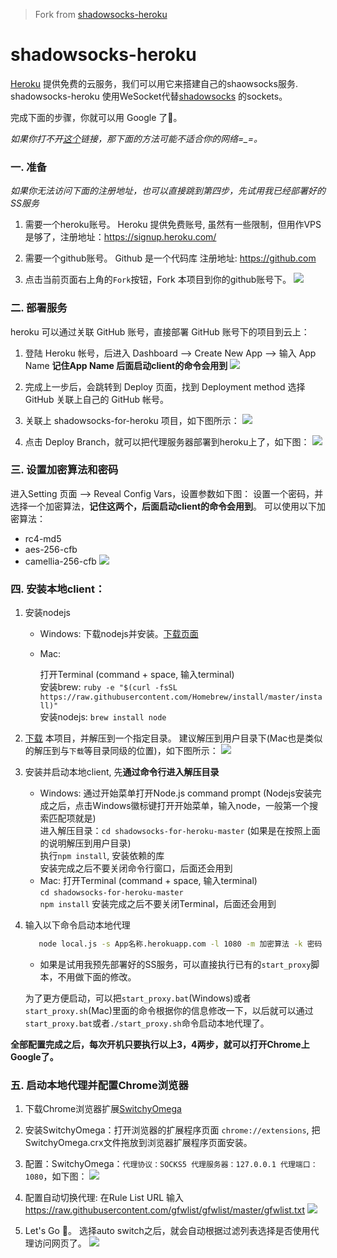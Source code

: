 > Fork from [shadowsocks-heroku](https://github.com/mrluanma/shadowsocks-heroku)

# shadowsocks-heroku
[Heroku](https://www.heroku.com/) 提供免费的云服务，我们可以用它来搭建自己的shaowsocks服务.
shadowsocks-heroku 使用WeSocket代替[shadowsocks](https://github.com/clowwindy/shadowsocks) 的sockets。

完成下面的步骤，你就可以用 Google 了👻。

*如果你打不开[这个](http://shadowsocks-for-heroku.herokuapp.com/)链接，那下面的方法可能不适合你的网络=_=。*

### 一. 准备

*如果你无法访问下面的注册地址，也可以直接跳到第四步，先试用我已经部署好的SS服务*

1. 需要一个heroku账号。
Heroku 提供免费账号, 虽然有一些限制，但用作VPS是够了，注册地址：https://signup.heroku.com/

2. 需要一个github账号。
Github 是一个代码库 注册地址: https://github.com

3. 点击当前页面右上角的`Fork`按钮，Fork 本项目到你的github账号下。
    ![](https://github.com/ovsoil/shadowsocks-for-heroku/blob/master/img/fork.png)

### 二. 部署服务

heroku 可以通过关联 GitHub 账号，直接部署 GitHub 账号下的项目到云上：

1. 登陆 Heroku 帐号，后进入 Dashboard ——> Create New App ——> 输入 App Name
    **记住App Name 后面启动client的命令会用到**
    ![](https://github.com/ovsoil/shadowsocks-for-heroku/blob/master/img/create-app.png)
2. 完成上一步后，会跳转到 Deploy 页面，找到 Deployment method 选择 GitHub 关联上自己的 GitHub 帐号。

3. 关联上 shadowsocks-for-heroku 项目，如下图所示：
    ![](https://github.com/ovsoil/shadowsocks-for-heroku/blob/master/img/connect-github.png)
4. 点击 Deploy Branch，就可以把代理服务器部署到heroku上了，如下图：
    ![](https://github.com/ovsoil/shadowsocks-for-heroku/blob/master/img/deploy-from-github.png)

### 三. 设置加密算法和密码

进入Setting 页面 ——> Reveal Config Vars，设置参数如下图：
设置一个密码，并选择一个加密算法，**记住这两个，后面启动client的命令会用到**。
可以使用以下加密算法：
- rc4-md5
- aes-256-cfb
- camellia-256-cfb
![](https://github.com/ovsoil/shadowsocks-for-heroku/blob/master/img/config-vars.png)


### 四. 安装本地client：

1. 安装nodejs
    * Windows:
        下载nodejs并安装。[下载页面](http://nodejs.cn/download/)

    * Mac:

        打开Terminal (command + space, 输入terminal)  
        安装brew: `ruby -e "$(curl -fsSL https://raw.githubusercontent.com/Homebrew/install/master/install)"`  
        安装nodejs: `brew install node`  

2. [下载](https://github.com/ovsoil/shadowsocks-for-heroku/archive/master.zip) 本项目，并解压到一个指定目录。
建议解压到用户目录下(Mac也是类似的解压到与`下载`等目录同级的位置)，如下图所示：
    ![](https://github.com/ovsoil/shadowsocks-for-heroku/blob/master/img/unpack.png)

3. 安装并启动本地client, 先**通过命令行进入解压目录**
    * Windows:
        通过开始菜单打开Node.js command prompt (Nodejs安装完成之后，点击Windows徽标键打开开始菜单，输入node，一般第一个搜索匹配项就是)  
        进入解压目录：`cd shadowsocks-for-heroku-master` (如果是在按照上面的说明解压到用户目录)  
        执行`npm install`, 安装依赖的库  
        安装完成之后不要关闭命令行窗口，后面还会用到  
    * Mac:
        打开Terminal (command + space, 输入terminal)  
        `cd shadowsocks-for-heroku-master`  
        `npm install`
        安装完成之后不要关闭Terminal，后面还会用到  

4. 输入以下命令启动本地代理

    ```bash
       node local.js -s App名称.herokuapp.com -l 1080 -m 加密算法 -k 密码 -r 80`
    ```
    * 如果是试用我预先部署好的SS服务，可以直接执行已有的`start_proxy`脚本，不用做下面的修改。

   为了更方便启动，可以把`start_proxy.bat`(Windows)或者`start_proxy.sh`(Mac)里面的命令根据你的信息修改一下，以后就可以通过`start_proxy.bat`或者`./start_proxy.sh`命令启动本地代理了。

**全部配置完成之后，每次开机只要执行以上3，4两步，就可以打开Chrome上Google了。**

### 五. 启动本地代理并配置Chrome浏览器

1. 下载Chrome浏览器扩展[SwitchyOmega](https://github.com/FelisCatus/SwitchyOmega/releases/download/v2.3.21/SwitchyOmega.crx)

2. 安装SwitchyOmega：打开浏览器的扩展程序页面 `chrome://extensions`, 把SwitchyOmega.crx文件拖放到浏览器扩展程序页面安装。

3. 配置：SwitchyOmega：`代理协议：SOCKS5 代理服务器：127.0.0.1 代理端口：1080`，如下图：
    ![](https://github.com/ovsoil/shadowsocks-for-heroku/blob/master/img/proxy.png)
4. 配置自动切换代理: 在Rule List URL 输入 https://raw.githubusercontent.com/gfwlist/gfwlist/master/gfwlist.txt
    ![](https://github.com/ovsoil/shadowsocks-for-heroku/blob/master/img/auto-switch.png)
5. Let's Go 👻。
    选择auto switch之后，就会自动根据过滤列表选择是否使用代理访问网页了。
    ![](https://github.com/ovsoil/shadowsocks-for-heroku/blob/master/img/google.png)
